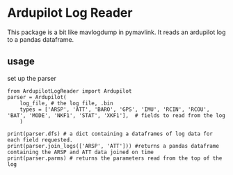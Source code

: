 # Ardupilot Log Reader

This package is a bit like mavlogdump in pymavlink. It reads an ardupilot log to a pandas dataframe.

## usage

set up the parser
```
from ArdupilotLogReader import Ardupilot
parser = Ardupilot(
    log_file, # the log file, .bin
    types = ['ARSP', 'ATT', 'BARO', 'GPS', 'IMU', 'RCIN', 'RCOU', 'BAT', 'MODE', 'NKF1', 'STAT', 'XKF1'],  # fields to read from the log
    )

print(parser.dfs) # a dict containing a dataframes of log data for each field requested.
print(parser.join_logs(['ARSP', 'ATT'])) #returns a pandas dataframe containing the ARSP and ATT data joined on time
print(parser.parms) # returns the parameters read from the top of the log

```